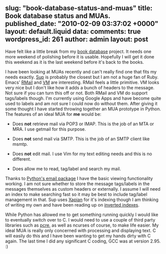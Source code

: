 slug: "book-database-status-and-muas"
title: Book database status and MUAs.
published_date: "2010-02-09 03:37:02 +0000"
layout: default.liquid
data:
  comments: true
  wordpress_id: 261
  author: admin
  layout: post
---
Have felt like a little break from my [book database](http://blog.sambodata.com/?p=245) project. It needs one more weekend of polishing before it is usable. Hopefully I will get it done this weekend as it is the last weekend before it's back to the books.

I have been looking at MUAs recently and can't really find one that fits my needs exactly. [Sup](http://sup.rubyforge.org/) is probably the closest but I am not a huge fan of Ruby. Emacs' [RMail](http://www.gnu.org/software/emacs/manual/html_node/emacs/Rmail.html) and [VM](http://www.nongnu.org/viewmail/) are interesting. RMail feels a little primitive. VM looks very nice but I don't like how it adds a bunch of headers to the message. Not sure if you can turn this off or not. Both RMail and VM do support tags/labels though. I'm currently using Google Apps and have become quite used to labels and am not sure I could now do without them. After giving it some thought I have started throwing together an MUA prototype in Python. The features of an ideal MUA for **me** would be:




  * Does **not** retrieve mail via POP3 or IMAP. This is the job of an MTA or MRA. I use getmail for this purpose. 


  * Does **not** send mail via SMTP. This is the job of an SMTP client like msmtp.


  * Does **not** edit mail. I use Vim for my text editing needs and this is no different.


  * Does allow me to read, tag/label and search my mail.



Thanks to [Python's email package](http://docs.python.org/library/email.html) I have the basic viewing functionality working. I am not sure whether to store the message tags/labels in the messages themselves as custom headers or externally. I assume I will need an index to make searching fast so it may be best to include tag/label management in that. Sup uses [Xapian](http://xapian.org/) for it's indexing though I am thinking of writing my own and have been reading up on [inverted indexes](http://en.wikipedia.org/wiki/Inverted_index).

While Python has allowed me to get something running quickly I would like to eventually switch over to C. I would need to use a couple of third party libraries such as [pcre](http://www.pcre.org/), as well as ncurses of course, to make life easier. My ideal MUA is really only concerned with processing and displaying text. C will easily do this and I have been wanting to get my hands dirty with C again. The last time I did any significant C coding, GCC was at version 2.95. :)

